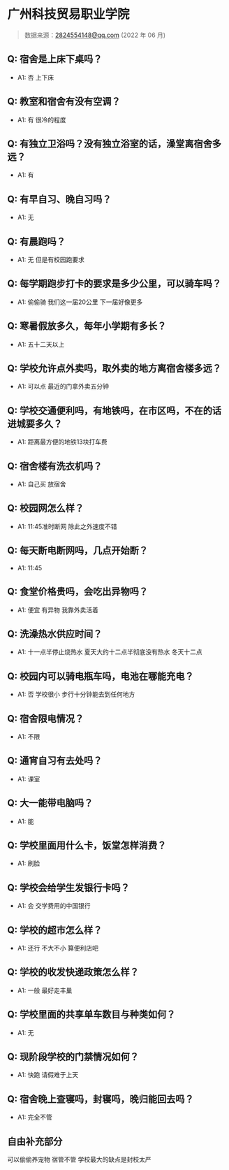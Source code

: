 # 广州科技贸易职业学院

> 数据来源：2824554148@qq.com (2022 年 06 月)

## Q: 宿舍是上床下桌吗？

- A1: 否 上下床

## Q: 教室和宿舍有没有空调？

- A1: 有 很冷的程度

## Q: 有独立卫浴吗？没有独立浴室的话，澡堂离宿舍多远？

- A1: 有

## Q: 有早自习、晚自习吗？

- A1: 无

## Q: 有晨跑吗？

- A1: 无 但是有校园跑要求

## Q: 每学期跑步打卡的要求是多少公里，可以骑车吗？

- A1: 偷偷骑 我们这一届20公里 下一届好像更多

## Q: 寒暑假放多久，每年小学期有多长？

- A1: 五十二天以上

## Q: 学校允许点外卖吗，取外卖的地方离宿舍楼多远？

- A1: 可以点 最近的门拿外卖五分钟

## Q: 学校交通便利吗，有地铁吗，在市区吗，不在的话进城要多久？

- A1: 距离最方便的地铁13块打车费

## Q: 宿舍楼有洗衣机吗？

- A1: 自己买 放宿舍

## Q: 校园网怎么样？

- A1: 11:45准时断网 除此之外速度不错

## Q: 每天断电断网吗，几点开始断？

- A1: 11:45

## Q: 食堂价格贵吗，会吃出异物吗？

- A1: 便宜 有异物 我靠外卖活着

## Q: 洗澡热水供应时间？

- A1: 十一点半停止烧热水 夏天大约十二点半彻底没有热水 冬天十二点

## Q: 校园内可以骑电瓶车吗，电池在哪能充电？

- A1: 否 学校很小 步行十分钟能去到任何地方

## Q: 宿舍限电情况？

- A1: 不限

## Q: 通宵自习有去处吗？

- A1: 课室

## Q: 大一能带电脑吗？

- A1: 能

## Q: 学校里面用什么卡，饭堂怎样消费？

- A1: 刷脸

## Q: 学校会给学生发银行卡吗？

- A1: 会 交学费用的中国银行

## Q: 学校的超市怎么样？

- A1: 还行 不大不小 算便利店吧

## Q: 学校的收发快递政策怎么样？

- A1: 一般 最好走丰巢

## Q: 学校里面的共享单车数目与种类如何？

- A1: 无

## Q: 现阶段学校的门禁情况如何？

- A1: 快跑 请假难于上天

## Q: 宿舍晚上查寝吗，封寝吗，晚归能回去吗？

- A1: 完全不管

## 自由补充部分

可以偷偷养宠物 宿管不管 学校最大的缺点是封校太严